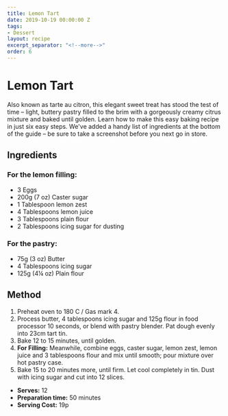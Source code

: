 ```yaml
---
title: Lemon Tart
date: 2019-10-19 00:00:00 Z
tags:
- Dessert
layout: recipe
excerpt_separator: "<!--more-->"
order: 6
---
```


# Lemon Tart

Also known as tarte au citron, this elegant sweet treat has stood the test of time – light, buttery pastry filled to the brim with a gorgeously creamy citrus mixture and baked until golden. Learn how to make this easy baking recipe in just six easy steps. We've added a handy list of ingredients at the bottom of the guide – be sure to take a screenshot before you next go in store.

<!--more-->



## Ingredients

### For the lemon filling:					
- 3 Eggs						
- 200g (7 oz) Caster sugar				
- 1 Tablespoon lemon zest				
- 4 Tablespoons lemon juice
- 3 Tablespoons plain flour
- 2 Tablespoons icing sugar for dusting

### For the pastry:
- 75g (3 oz) Butter
- 4 Tablespoons icing sugar
- 125g (4¼ oz) Plain flour

## Method

1. Preheat oven to 180 C / Gas mark 4.
2. Process butter, 4 tablespoons icing sugar and 125g flour in food processor 10 seconds, or blend with pastry blender. Pat dough evenly into 23cm tart tin.
3. Bake 12 to 15 minutes, until golden.
4. **For Filling:** Meanwhile, combine eggs, caster sugar, lemon zest, lemon juice and 3 tablespoons flour and mix until smooth; pour mixture over hot pastry case.
5. Bake 15 to 20 minutes more, until firm. Let cool completely in tin. Dust with icing sugar and cut into 12 slices.

- **Serves:** 12
- **Preparation time:** 50 minutes
- **Serving Cost:** 19p
